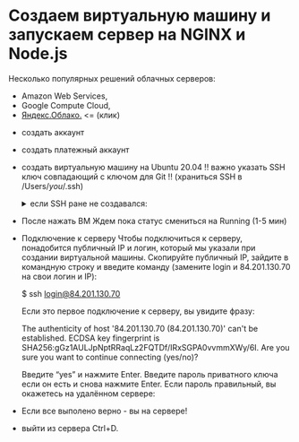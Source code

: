 # Создаем виртуальную машину и запускаем сервер на NGINX и Node.js

Несколько популярных решений облачных серверов:

* Amazon Web Services,
* Google Compute Cloud,
* [Яндекс.Облако.](https://cloud.yandex.ru/services/compute) <= (клик)

- создать аккаунт
- создать платежный аккаунт 
- создать виртуальную машину на Ubuntu 20.04
  !! важно  указать SSH ключ совпадающий с ключом для Git !!
  (храниться SSH в /Users/*you*/.ssh)

  <details>
  <summary>если SSH ране не создавался:</summary>
  <br>
      1. Сгенерируйте приватный и публичный ключи.
        У публичного расширение .pub, у приватного расширения нет.
        Оба ключа сохранятся на вашем компьютере.
        В строке e-mail адрес почты, которая привязанной к GutHub:

        $ ssh-keygen -t rsa -b 4096 -C "****@yandex.ru"
        
        После ввода отобразится сообщение:

        > Generating public/private rsa key pair.

      2. Укажите место хранения ключей.
        Простой вариант — сделать домашний каталог пользователя путём по умолчанию. Для этого нажмите Enter: (macOS)

        > Enter a file in which to save the key (/Users/you/.ssh/id_rsa): [Press enter]

      3. Создайте пароль доступа к SSH-ключу. Его нужно вводить при каждом        
        соединении через протокол. Поэтому запомните его или запишите
        или оставить поле пустым, чтобы никогда не вводить пароль. Для этого нажмите Enter:

        > Enter passphrase (empty for no passphrase): [Type a passphrase]
        > Enter same passphrase again: [Type passphrase again]

      4. Запустите фоном команду ssh-agent. Она ищет SSH-ключ на вашем компьютере:

        $ eval $(ssh-agent -s)

      5. Привяжите приватный ключ к ssh-agent.
        Тогда вы сможете не вводить пароль при каждой работе с   репозиторием:

        $ ssh-add ~/.ssh/id_rsa

      6. Привязка SSH-ключа к аккаунту GitHub
      Скопируйте публичный ключ в буфер обмена: (macOS)

        $ pbcopy < ~/.ssh/id_rsa.pub
        (или найдите файл /Users/*you*/.ssh и скопируйте от туда)

        Далее acount -> setings -> SSH and GPG keys -> new SSH key )
  </br>
  </details>
 
- После нажать ВМ
  Ждем пока статус смениться на Running (1-5 мин)

- Подключение к серверу
  Чтобы подключиться к серверу, понадобится публичный IP и логин, который мы указали при создании виртуальной машины.
  Скопируйте публичный IP, зайдите в командную строку и введите команду (замените login и 84.201.130.70 на свои логин и IP):

  $ ssh login@84.201.130.70

  Если это первое подключение к серверу, вы увидите фразу:

  The authenticity of host '84.201.130.70 (84.201.130.70)' can't be established.
  ECDSA key fingerprint is SHA256:gGz1AULJpNptRRaqLz2FQTDf/IRxSGPA0vvmmXWy/6I.
  Are you sure you want to continue connecting (yes/no)? 

  Введите “yes” и нажмите Enter.
  Введите пароль приватного ключа если он есть и снова нажмите Enter.
  Если пароль правильный, вы окажетесь на удалённом сервере:

- Если все выполено верно - вы на сервере! 
- выйти из сервера Ctrl+D.



